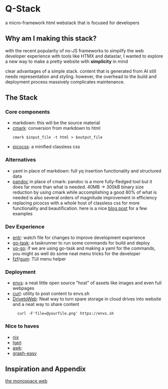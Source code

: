 # Q-Stack
a micro-framework html webstack that is focused for developers
## Why am I making this stack?
with the recent popularity of no-JS frameworks to simplify the web developer experience with tools like HTMX and datastar, I wanted to explore a new way to make a pretty website with **simplicity** in mind

clear advantages of a simple stack. content that is generated from AI still needs representation and styling. however, the overhead to the build and deployment process massively complicates maintenance.
## The Stack
### Core components
- markdown: this will be the source material
- [cmark](https://github.com/commonmark/cmark): conversion from markdown to html
  ```
  cmark $input_file -t html > $output_file
  ```
- [picocss](https://picocss.com/): a minified classless css
### Alternatives
- yaml in place of markdown: full yq insertion functionality and structured data
- [pandoc](https://pandoc.org/) in place of cmark: pandoc is a more fully-fledged tool but it does far more than what is needed. 40MB -> 300kB binary size reduction by using cmark while accomplishing a good 80% of what is needed is also several orders of magnitude improvement in efficiency
- replacing picocss with a whole host of classless css for more functionality and beautification. here is a nice [blog post](https://benhoskins.dev/classless-css/) for a few examples
### Dev Experience
- [entr](https://github.com/eradman/entr): watch file for changes to improve development experience
- [go-task](https://taskfile.dev/): a taskrunner to run some commands for build and deploy
- [yq-go](https://github.com/mikefarah/yq): if we are using go-task and making a yaml for the commands, you might as well do some neat menu tricks for the developer
- [fzf](https://github.com/junegunn/fzf)/[gum](https://github.com/charmbracelet/gum): TUI menu helper
### Deployment
- [envs](https://envs.sh): a neat little open source "host" of assets like images and even full webpages
- [curl](https://github.com/curl/curl): utility to post content to envs.sh
- [DrivetoWeb](https://www.drv.tw/): Neat way to turn spare storage in cloud drives into website and a neat way to share content
  ```
    curl -F'file=@yourfile.png' https://envs.sh
  ```
### Nice to haves
- [nix](https://nixos.org)
- [tgpt]():
- [awk]():
- [graph-easy]() 
## Inspiration and Appendix
[the monospace web](https://owickstrom.github.io/the-monospace-web/)
